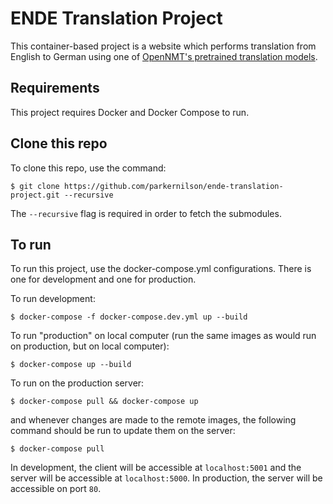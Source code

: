 # ENDE Translation Project
This container-based project is a website which performs translation from English to German using one of [OpenNMT's pretrained translation models](https://opennmt.net/Models-tf/).

## Requirements
This project requires Docker and Docker Compose to run.

## Clone this repo
To clone this repo, use the command:
```
$ git clone https://github.com/parkernilson/ende-translation-project.git --recursive
```
The `--recursive` flag is required in order to fetch the submodules.

## To run
To run this project, use the docker-compose.yml configurations. There is one for development and one for production.

To run development:
```
$ docker-compose -f docker-compose.dev.yml up --build
```
To run "production" on local computer (run the same images as would run on production, but on local computer):
```
$ docker-compose up --build
```
To run on the production server:
```
$ docker-compose pull && docker-compose up
```
and whenever changes are made to the remote images, the following command should be run to update them on the server:
```
$ docker-compose pull
```

In development, the client will be accessible at `localhost:5001` and the server will be accessible at `localhost:5000`.
In production, the server will be accessible on port `80`.